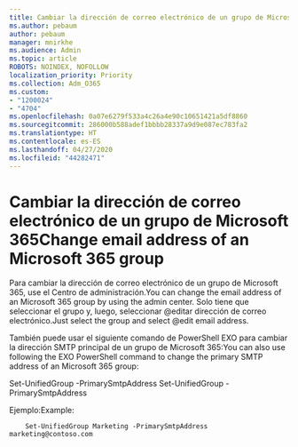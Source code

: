 ```yaml
---
title: Cambiar la dirección de correo electrónico de un grupo de Microsoft 365
ms.author: pebaum
author: pebaum
manager: mnirkhe
ms.audience: Admin
ms.topic: article
ROBOTS: NOINDEX, NOFOLLOW
localization_priority: Priority
ms.collection: Adm_O365
ms.custom:
- "1200024"
- "4704"
ms.openlocfilehash: 0a07e6279f533a4c26a4e90c10651421a5df8860
ms.sourcegitcommit: 286000b588adef1bbbb28337a9d9e087ec783fa2
ms.translationtype: HT
ms.contentlocale: es-ES
ms.lasthandoff: 04/27/2020
ms.locfileid: "44282471"
---
```

# <a name="change-email-address-of-an-microsoft-365-group"></a><span data-ttu-id="164d0-102">Cambiar la dirección de correo electrónico de un grupo de Microsoft 365</span><span class="sxs-lookup"><span data-stu-id="164d0-102">Change email address of an Microsoft 365 group</span></span>

<span data-ttu-id="164d0-103">Para cambiar la dirección de correo electrónico de un grupo de Microsoft 365, use el Centro de administración.</span><span class="sxs-lookup"><span data-stu-id="164d0-103">You can change the email address of an Microsoft 365 group by using the admin center.</span></span> <span data-ttu-id="164d0-104">Solo tiene que seleccionar el grupo y, luego, seleccionar @editar dirección de correo electrónico.</span><span class="sxs-lookup"><span data-stu-id="164d0-104">Just select the group and select @edit email address.</span></span>

<span data-ttu-id="164d0-105">También puede usar el siguiente comando de PowerShell EXO para cambiar la dirección SMTP principal de un grupo de Microsoft 365:</span><span class="sxs-lookup"><span data-stu-id="164d0-105">You can also use following the EXO PowerShell command to change the primary SMTP address of an Microsoft 365 group:</span></span>

<span data-ttu-id="164d0-106">Set-UnifiedGroup <Group Name>-PrimarySmtpAddress <new SMTP Address></span><span class="sxs-lookup"><span data-stu-id="164d0-106">Set-UnifiedGroup <Group Name> -PrimarySmtpAddress <new SMTP Address></span></span>

<span data-ttu-id="164d0-107">Ejemplo:</span><span class="sxs-lookup"><span data-stu-id="164d0-107">Example:</span></span>

```
    Set-UnifiedGroup Marketing -PrimarySmtpAddress marketing@contoso.com
```
